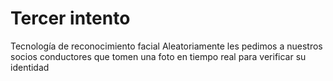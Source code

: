 
# Tercer intento

Tecnología de reconocimiento facial 
Aleatoriamente les pedimos a nuestros socios conductores que tomen una foto en tiempo real para verificar su identidad
